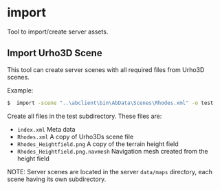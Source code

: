 # import

Tool to import/create server assets.

## Import Urho3D Scene

This tool can create server scenes with all required files from Urho3D scenes.

Example:

~~~sh
$  import -scene "..\abclient\bin\AbData\Scenes\Rhodes.xml" -o test
~~~

Create all files in the test subdirectory. These files are:

* `index.xml` Meta data
* `Rhodes.xml` A copy of Urho3Ds scene file
* `Rhodes_Heightfield.png` A copy of the terrain height field
* `Rhodes_Heightfield.png.navmesh` Navigation mesh created from the height field

NOTE: Server scenes are located in the server `data/maps` directory, each scene
having its own subdirectory.
